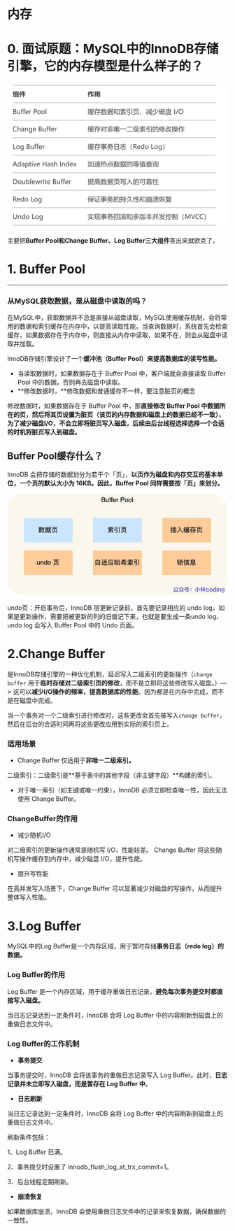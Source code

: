 # 内存

# 0. 面试原题：MySQL中的InnoDB存储引擎，它的内存模型是什么样子的？

![屏幕截图 2025-03-10 223617.png](%E5%86%85%E5%AD%98%204130a0ee8b634b839913356096fbb519/%E5%B1%8F%E5%B9%95%E6%88%AA%E5%9B%BE_2025-03-10_223617.png)

主要把**Buffer Pool和Change Buffer、Log Buffer三大组件**答出来就欧克了。

# 1. Buffer Pool

---

### 从MySQL获取数据，是从磁盘中读取的吗？

在MySQL中，获取数据并不总是直接从磁盘读取，MySQL使用缓存机制，会将常用的数据和索引缓存在内存中，以提高读取性能。当查询数据时，系统首先会检查缓存，如果数据存在于内存中，则直接从内存中读取，如果不在，则会从磁盘中读取并加载。

InnoDB存储引擎设计了一个**缓冲池（Buffer Pool）**来**提高数据库的读写性能。**

- 当读取数据时，如果数据存在于 Buffer Pool 中，客户端就会直接读取 Buffer Pool 中的数据，否则再去磁盘中读取。
- **修改数据时，**修改数据和普通缓存不一样，要注意脏页的概念

修改数据时，如果数据存在于 Buffer Pool 中，那**直接修改 Buffer Pool 中数据所在的页，然后将其页设置为脏页（该页的内存数据和磁盘上的数据已经不一致），**为了减少磁盘I/O，不会立即将脏页写入磁盘，后续**由后台线程选择选择一个合适的时机将脏页写入到磁盘。**

## Buffer Pool缓存什么？

InnoDB 会把存储的数据划分为若干个「页」，**以页作为磁盘和内存交互的基本单位，一个页的默认大小为 16KB。因此，Buffer Pool 同样需要按「页」来划分。**  

![image.png](%E5%86%85%E5%AD%98%204130a0ee8b634b839913356096fbb519/image.png)

undo页：开启事务后，InnoDB 层更新记录前，首先要记录相应的 undo log，如果是更新操作，需要把被更新的列的旧值记下来，也就是要生成一条undo log、undo log 会写入 Buffer Pool 中的 Undo 页面。

# 2.Change Buffer

是InnoDB存储引擎的一种优化机制，延迟写入二级索引的更新操作（`change buffer` 用于**临时存储对二级索引页的修改**，而不是立即将这些修改写入磁盘。）—> 这可以**减少I/O操作的频率，提高数据库的性能**。因为都是在内存中完成，而不是在磁盘中完成。

当一个事务对一个二级索引进行修改时，这些更改会首先被写入`change buffer`，然后在后台的合适时间再将这些更改应用到实际的索引页上。

### 适用场景

- Change Buffer 仅适用于**非唯一二级索引。**

二级索引：二级索引是**基于表中的其他字段（非主键字段）**构建的索引。

- 对于唯一索引（如主键或唯一约束），InnoDB 必须立即检查唯一性，因此无法使用 Change Buffer。

### ChangeBuffer的作用

- 减少随机I/O

对二级索引的更新操作通常是随机写 I/O，性能较差。
Change Buffer 将这些随机写操作缓存到内存中，减少磁盘 I/O，提升性能。

- 提升写性能

在高并发写入场景下，Change Buffer 可以显著减少对磁盘的写操作，从而提升整体写入性能。

# 3.Log Buffer

MySQL中的Log Buffer是一个内存区域，用于暂时存储**事务日志（redo log）的数据。**

### Log Buffer的作用

Log Buffer 是一个内存区域，用于缓存重做日志记录，**避免每次事务提交时都直接写入磁盘。**

当日志记录达到一定条件时，InnoDB 会将 Log Buffer 中的内容刷新到磁盘上的重做日志文件中。

### Log Buffer的工作机制

- **事务提交**

当事务提交时，InnoDB 会将该事务的重做日志记录写入 Log Buffer。此时，**日志记录并未立即写入磁盘，而是暂存在 Log Buffer 中**。

- **日志刷新**

当日志记录达到一定条件时，InnoDB 会将 Log Buffer 中的内容刷新到磁盘上的重做日志文件中。

刷新条件包括：

1、Log Buffer 已满。

2、事务提交时设置了 innodb_flush_log_at_trx_commit=1。

3、后台线程定期刷新。

- **崩溃恢复**

如果数据库崩溃，InnoDB 会使用重做日志文件中的记录来恢复数据，确保数据的一致性。